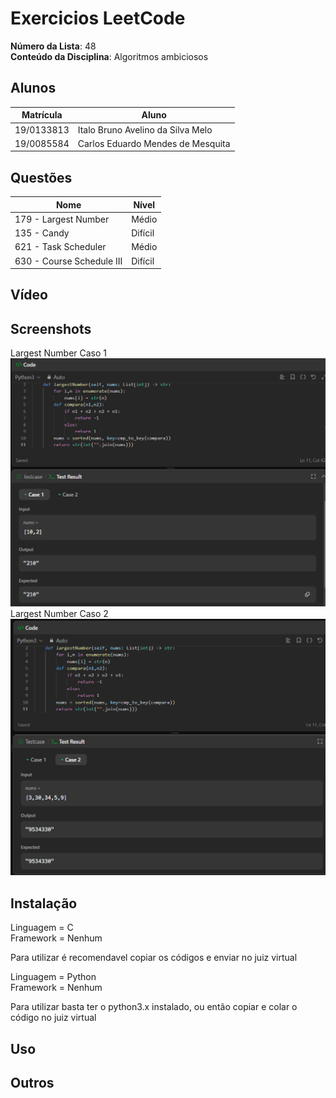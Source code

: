 
# Exercicios LeetCode

**Número da Lista**: 48</br>
**Conteúdo da Disciplina**: Algoritmos ambiciosos </br>

## Alunos

|Matrícula | Aluno |
| -- | -- |
| 19/0133813  |  Italo Bruno Avelino da Silva Melo |
| 19/0085584  |  Carlos Eduardo Mendes de Mesquita |

## Questões

| Nome  | Nível   |
| ---------------------- | ------- |
| 179 - Largest Number   | Médio   |
| 135 - Candy            | Difícil |
| 621 - Task Scheduler   | Médio   |
| 630 - Course Schedule III | Difícil |

## Vídeo



## Screenshots

Largest Number Caso 1</br>
![Largest Number](/assets/Caso1largest.png)</br>
Largest Number Caso 2</br>
![Largest Number](/assets/Caso2largest.png)</br>




## Instalação

Linguagem = C </br>
Framework = Nenhum</br>

Para utilizar é recomendavel copiar os códigos e enviar no juiz virtual

Linguagem = Python </br>
Framework = Nenhum </br>

Para utilizar basta ter o python3.x instalado, ou então copiar e colar o código no juiz virtual</br>
## Uso

## Outros
